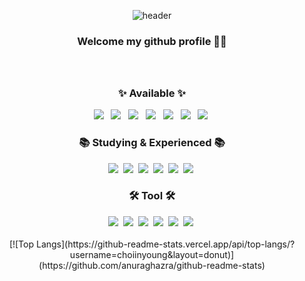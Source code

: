 <div align="center">
  
  ![header](https://capsule-render.vercel.app/api?section=header&type=Waving&color=gradient&height=300&text=Hi%20,%I'm%20InYoung&fontColor=ffffff&animation=twinkling&fontAlignY=30&desc=ᕦ(ò_óˇ)ᕤ&descAlignY=60)
  <h3 font-size="25px">Welcome my github profile 👋🏻

  <br/>
  <br/>
  <br/>
  <h3 align="center">✨ Available ✨</h3>
  <img src="https://img.shields.io/badge/html5-E34F26?style=flat-square&logo=html5&logoColor=white"> &nbsp
  <img src="https://img.shields.io/badge/css-1572B6?style=flat-square&logo=css3&logoColor=white"> &nbsp
  <img src="https://img.shields.io/badge/Sass-CC6699?style=flat-square&logo=Sass&logoColor=white"/> &nbsp
  <img src="https://img.shields.io/badge/jquery-0769AD?style=flat-square&logo=jquery&logoColor=white"> &nbsp
  <img src="https://img.shields.io/badge/javascript-F7DF1E?style=flat-square&logo=javascript&logoColor=black">  &nbsp
  <img src="https://img.shields.io/badge/react.js-61DAFB?style=flat-square&logo=react&logoColor=black"/> &nbsp
  <img src="https://img.shields.io/badge/node.js-339933?style=flat-square&logo=Node.js&logoColor=white">&nbsp

  <br/>
  <h3 align="center">📚 Studying & Experienced 📚</h3>
  <img src="https://img.shields.io/badge/typescript-3178C6?style=flat-square&logo=typescript&logoColor=white"/>&nbsp
  <img src="https://img.shields.io/badge/python-3776AB?style=flat-square&logo=python&logoColor=white"/>&nbsp
  <img src="https://img.shields.io/badge/java-007396?style=flat-square&logo=java&logoColor=white"/>&nbsp
  <img src="https://img.shields.io/badge/mysql-4479A1?style=flat-square&logo=mysql&logoColor=white"/>&nbsp
  <img src="https://img.shields.io/badge/mongoDB-47A248?style=flat-square&logo=MongoDB&logoColor=white"/>&nbsp
  <img src="https://img.shields.io/badge/Flask-000000?style=flat-square&logo=flask&logoColor=white"/>&nbsp

  <br/>
  <h3 align="center">🛠 Tool 🛠</h3>
  <img src="https://img.shields.io/badge/Adobe Photoshop-31A8FF?style=flat-square&logo=Adobe Photoshop&logoColor=white"/>&nbsp
  <img src="https://img.shields.io/badge/Adobe Illustrator-FF9A00?style=flat-square&logo=Adobe Illustrator&logoColor=white"/>&nbsp
  <img src="https://img.shields.io/badge/figma-F24E1E.svg?style=flat-square&logo=figma&logoColor=white" />&nbsp
  <img src="https://img.shields.io/badge/Visual Studio Code-007ACC?style=flat-square&logo=Visual Studio Code&logoColor=white"/>&nbsp
  <img src="https://img.shields.io/badge/github-181717?style=flat-square&logo=github&logoColor=white">&nbsp
  <img src="https://img.shields.io/badge/git-F05032?style=flat-square&logo=git&logoColor=white">&nbsp

  <br/>
  <br/>
  [![Top Langs](https://github-readme-stats.vercel.app/api/top-langs/?username=choiinyoung&layout=donut)](https://github.com/anuraghazra/github-readme-stats)
</div>
